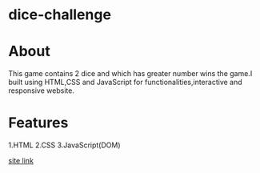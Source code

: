 # dice-challenge

# About
This game contains 2 dice and which has greater number wins the game.I built using HTML,CSS and JavaScript for functionalities,interactive and responsive website.

# Features
1.HTML
2.CSS
3.JavaScript(DOM)
 
 [site link](https://rishitha123456789.github.io/dice-challenge/)
